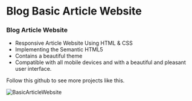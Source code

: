 <h1>Blog Basic Article Website</h1>

<h3>Blog Article Website</h3>

- Responsive Article Website Using HTML & CSS
- Implementing the Semantic HTML5
- Contains a beautiful theme
- Compatible with all mobile devices and with a beautiful and pleasant user interface.

Follow this github to see more projects like this. 

![BasicArticleWebsite](https://github.com/Lienardyx/basic-article-website/assets/163678019/ef7a7433-e89a-4b19-881d-ac39bb836a09)
